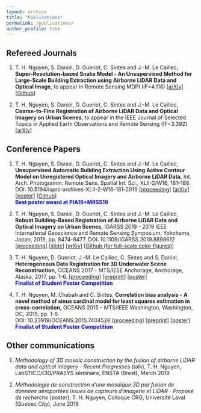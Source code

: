 ```yaml
---
layout: archive
title: "Publications"
permalink: /publications/
author_profile: true
---
```


<!--
{% if author.googlescholar %}
  You can also find my articles on <u><a href=**{{author.googlescholar}}**>my Google Scholar profile</a>.</u>
{% endif %}

{% include base_path %}

{% for post in site.publications reversed %}
  {% include archive-single.html %}
{% endfor %}-->

<!--
## Under revision
1. T. H. Nguyen, S. Daniel, D. Gueriot, C. Sintes and J.-M. Le Caillec, **Super-Resolution-based Snake Model - An Unsupervised Method for Large-Scale Building Extraction using Airborne LiDAR Data and Optical Image** (submitted) \[[arXiv](https://arxiv.org/abs/2004.08522)\] \[[Github](https://github.com/nthuy190991/SRSM_QuebecCity_building_extraction)\]
-->
<!-- <p><script type="text/javascript" src="https://d1bxh8uas1mnw7.cloudfront.net/assets/embed.js"></script><div class="altmetric-embed" data-badge-type="donut" data-altmetric-id="80197156"></div></p> -->

## Refereed Journals
1. T. H. Nguyen, S. Daniel, D. Gueriot, C. Sintes and J.-M. Le Caillec, **Super-Resolution-based Snake Model - An Unsupervised Method for Large-Scale Building Extraction using Airborne LiDAR Data and Optical Image**, to appear in Remote Sensing MDPI (IF=4.118) \[[arXiv](https://arxiv.org/abs/2004.08522)\] \[[Github](https://github.com/nthuy190991/SRSM_QuebecCity_building_extraction)\]

2. T. H. Nguyen, S. Daniel, D. Gueriot, C. Sintes and J.-M. Le Caillec, **Coarse-to-Fine Registration of Airborne LiDAR Data and Optical Imagery on Urban Scenes**, to appear in the IEEE Journal of Selected Topics in Applied Earth Observations and Remote Sensing (IF=3.392) \[[arXiv](https://arxiv.org/abs/1909.13817)\]
<!-- <p><script type="text/javascript" src="https://d1bxh8uas1mnw7.cloudfront.net/assets/embed.js"></script><div class="altmetric-embed" data-badge-type="donut" data-altmetric-id="67503778"></div></p> -->

## Conference Papers
1. T. H. Nguyen, S. Daniel, D. Gueriot, C. Sintes and J.-M. Le Caillec, **Unsupervised Automatic Building Extraction Using Active Contour Model on Unregistered Optical Imagery and Airborne LiDAR Data**, Int. Arch. Photogramm. Remote Sens. Spatial Inf. Sci., XLII-2/W16, 181–188.<br>
DOI: 10.5194/isprs-archives-XLII-2-W16-181-2019 \[[proceeding](https://www.int-arch-photogramm-remote-sens-spatial-inf-sci.net/XLII-2-W16/181/2019/isprs-archives-XLII-2-W16-181-2019.pdf)\] \[[arXiv](https://arxiv.org/abs/1907.06206)\] \[[poster](https://www.dropbox.com/s/l8xr08ksu2io0ho/poster.pdf?dl=0)\] \[[Github](https://github.com/nthuy190991/polygonization_PIA2019)\] <br><span style="color:blue;"><b>Best poster award at PIA19+MRSS19</b></span>
<!-- <p><script type="text/javascript" src="https://d1bxh8uas1mnw7.cloudfront.net/assets/embed.js"></script><div class="altmetric-embed" data-badge-type="donut" data-altmetric-id="63598711" data-doi="10.5194/isprs-archives-xlii-2-w16-181-2019"></div></p> -->

2. T. H. Nguyen, S. Daniel, D. Gueriot, C. Sintes and J.-M. Le Caillec, **Robust Building-Based Registration of Airborne LiDAR Data and Optical Imagery on Urban Scenes,** IGARSS 2019 - 2019 IEEE International Geoscience and Remote Sensing Symposium, Yokohama, Japan, 2019, pp. 8474-8477.
DOI: 10.1109/IGARSS.2019.8898612 \[[proceeding](https://ieeexplore.ieee.org/document/8898612)\] \[[slide](https://www.dropbox.com/s/s8tv51iewezzfks/TH1.R10.4.pdf?dl=0)\] \[[arXiv](https://arxiv.org/abs/1904.03668)\] \[[Github (for full-scale color figures)](https://github.com/nthuy190991/igarss2019)\]
<!-- <p><script type="text/javascript" src="https://d1bxh8uas1mnw7.cloudfront.net/assets/embed.js"></script><div class="altmetric-embed" data-badge-type="donut" data-doi="10.1109/IGARSS.2019.8898612"></div></p> -->

3. T. H. Nguyen, D. Gueriot, J.-M. Le Caillec, C. Sintes and S. Daniel, **Heterogeneous Data Registration for 3D Underwater Scene Reconstruction,** OCEANS 2017 - MTS/IEEE Anchorage, Anchorage, Alaska, 2017, pp. 1-6. \[[proceeding](https://ieeexplore.ieee.org/document/8232327)\] \[[preprint](https://www.researchgate.net/publication/320016469_Heterogeneous_Data_Registration_for_3D_Underwater_Scene_Reconstruction)\] \[[poster](https://www.dropbox.com/s/srdo0j02q2o1gz5/poster.pdf?dl=0)\]<br><span style="color:blue"><b>Finalist of Student Poster Competition</b></span>

4. T. H. Nguyen, M. Chabah and C. Sintes, **Correlation bias analysis - A novel method of sinus cardinal model for least squares estimation in cross-correlation,** OCEANS 2015 - MTS/IEEE Washington, Washington, DC, 2015, pp. 1-6. <br>
DOI: 10.23919/OCEANS.2015.7404526 \[[proceeding](https://ieeexplore.ieee.org/abstract/document/7404526/)\] \[[preprint](https://www.researchgate.net/publication/298786880_Correlation_bias_analysis_-_A_novel_method_of_sinus_cardinal_model_for_least_squares_estimation_in_cross-correlation)\] \[[poster](https://www.dropbox.com/s/zjwgzj0rv02ftwj/poster.pdf?dl=0)\]<br><span style="color:blue"><b>Finalist of Student Poster Competition</b></span>
 	 
## Other communications
1. *Methodology of 3D mosaic construction by the fusion of airborne LiDAR data and optical imagery - Recent Progresses* (talk), T. H. Nguyen, LabSTICC/CID/PRASYS séminaire, ENSTA (Brest), March 2019

2. *Méthodologie de construction d’une mosaïque 3D par fusion de données aéroportées issues de capteurs d’imagerie et LiDAR - Proposé de recherche* (poster),  T. H. Nguyen, Colloque CRG, Université Laval (Quebec City), June 2018
